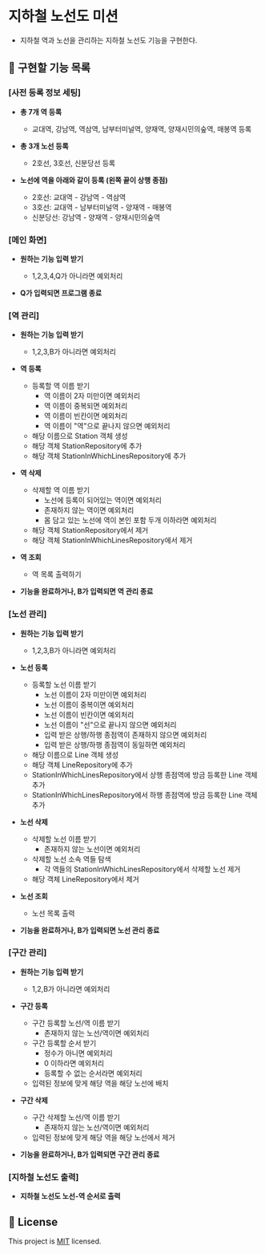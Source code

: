 # 지하철 노선도 미션
- 지하철 역과 노선을 관리하는 지하철 노선도 기능을 구현한다.

## 🤞 구현할 기능 목록
### [사전 등록 정보 세팅]
- __총 7개 역 등록__ 
    - 교대역, 강남역, 역삼역, 남부터미널역, 양재역, 양재시민의숲역, 매봉역 등록

- __총 3개 노선 등록__
    - 2호선, 3호선, 신분당선 등록 

- __노선에 역을 아래와 같이 등록 (왼쪽 끝이 상행 종점)__ 
   - 2호선: 교대역 - 강남역 - 역삼역
   - 3호선: 교대역 - 남부터미널역 - 양재역 - 매봉역
   - 신분당선: 강남역 - 양재역 - 양재시민의숲역

### [메인 화면]
- __원하는 기능 입력 받기__
    - 1,2,3,4,Q가 아니라면 예외처리

- __Q가 입력되면 프로그램 종료__

### [역 관리]
- __원하는 기능 입력 받기__
    - 1,2,3,B가 아니라면 예외처리
    
- __역 등록__
    - 등록할 역 이름 받기
        - 역 이름이 2자 미만이면 예외처리
        - 역 이름이 중복되면 예외처리
        - 역 이름이 빈칸이면 예외처리
        - 역 이름이 "역"으로 끝나지 않으면 예외처리
    - 해당 이름으로 Station 객체 생성
    - 해당 객체 StationRepository에 추가
    - 해당 객체 StationInWhichLinesRepository에 추가
    
- __역 삭제__
    - 삭제할 역 이름 받기
        - 노선에 등록이 되어있는 역이면 예외처리
        - 존재하지 않는 역이면 예외처리
        - 몸 담고 있는 노선에 역이 본인 포함 두개 이하라면 예외처리
    - 해당 객체 StationRepository에서 제거
    - 해당 객체 StationInWhichLinesRepository에서 제거
        
- __역 조회__
    - 역 목록 출력하기

- __기능을 완료하거나, B가 입력되면 역 관리 종료__
    
### [노선 관리]
- __원하는 기능 입력 받기__
    - 1,2,3,B가 아니라면 예외처리
    
- __노선 등록__
    - 등록할 노선 이름 받기
        - 노선 이름이 2자 미만이면 예외처리
        - 노선 이름이 중복이면 예외처리
        - 노선 이름이 빈칸이면 예외처리
        - 노선 이름이 "선"으로 끝나지 않으면 예외처리
        - 입력 받은 상행/하행 종점역이 존재하지 않으면 예외처리
        - 입력 받은 상행/하행 종점역이 동일하면 예외처리
    - 해당 이름으로 Line 객체 생성
    - 해당 객체 LineRepository에 추가 
    - StationInWhichLinesRepository에서 상행 종점역에 방금 등록한 Line 객체 추가
    - StationInWhichLinesRepository에서 하행 종점역에 방금 등록한 Line 객체 추가
    
- __노선 삭제__
    - 삭제할 노선 이름 받기
        - 존재하지 않는 노선이면 예외처리
    - 삭제할 노선 소속 역들 탐색
        - 각 역들의 StationInWhichLinesRepository에서 삭제할 노선 제거
    - 해당 객체 LineRepository에서 제거
        
- __노선 조회__
    - 노선 목록 출력
    
- __기능을 완료하거나, B가 입력되면 노선 관리 종료__

### [구간 관리]
- __원하는 기능 입력 받기__
    - 1,2,B가 아니라면 예외처리
    
- __구간 등록__
    - 구간 등록할 노선/역 이름 받기
        - 존재하지 않는 노선/역이면 예외처리
    - 구간 등록할 순서 받기
        - 정수가 아니면 예외처리
        - 0 이하라면 예외처리
        - 등록할 수 없는 순서라면 예외처리
    - 입력된 정보에 맞게 해당 역을 해당 노선에 배치
    
- __구간 삭제__
    - 구간 삭제할 노선/역 이름 받기
        - 존재하지 않는 노선/역이면 예외처리
    - 입력된 정보에 맞게 해당 역을 해당 노선에서 제거
    
- __기능을 완료하거나, B가 입력되면 구간 관리 종료__

### [지하철 노선도 출력]
- __지하철 노선도 노선-역 순서로 출력__

## 📝 License

This project is [MIT](https://github.com/woowacourse/java-subway-map-precourse/blob/master/LICENSE.md) licensed.
